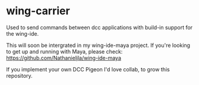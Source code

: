 # wing-carrier
Used to send commands between dcc applications with build-in support for the wing-ide.

This will soon be intergrated in my wing-ide-maya project.  If you're looking to get up and running with Maya, please check:
https://github.com/Nathanieljla/wing-ide-maya

If you implement your own DCC Pigeon I'd love collab, to grow this repository. 
